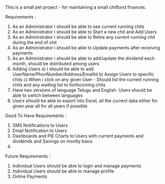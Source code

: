 This is a small pet project - for maintaining a small chitfund finances.

Requirements : 

1) As an Administrator i should be able to see current running chits
2) As an Administrator i should be able to Start a new chit and Add Users
3) As an Administrator i should be able to Retire any current running chit during the end of chit
4) As an Administrator i should be able to Update payments after receiving payments
5) As an Administrator i should be able to add/update the dividend each month, should be distributed among users
6) Adding Users
	a) I should be able to add UserName/PhonNumber/Address/EmailId
	b) Assign Users to specific chits
	c) When i click on any given User - Should list the current running chits and any waiting list to forthcoming chits
7) Have two versions of language Telugu and English. Users should be able to switch between languages
8) Users should be able to export into Excel, all the current data either for given year all for all years if possible

Good To Have Requirements :

1) SMS Notifications to Users
2) Email Notification to Users
3) Dashboards and PIE Charts to Users with current payments and dividends and Savings on montly basis
4) 


Future Requirements :

1) Individual Users should be able to login and manage payments
2) Individual Users should be able to manage profile
3) Online Payments
